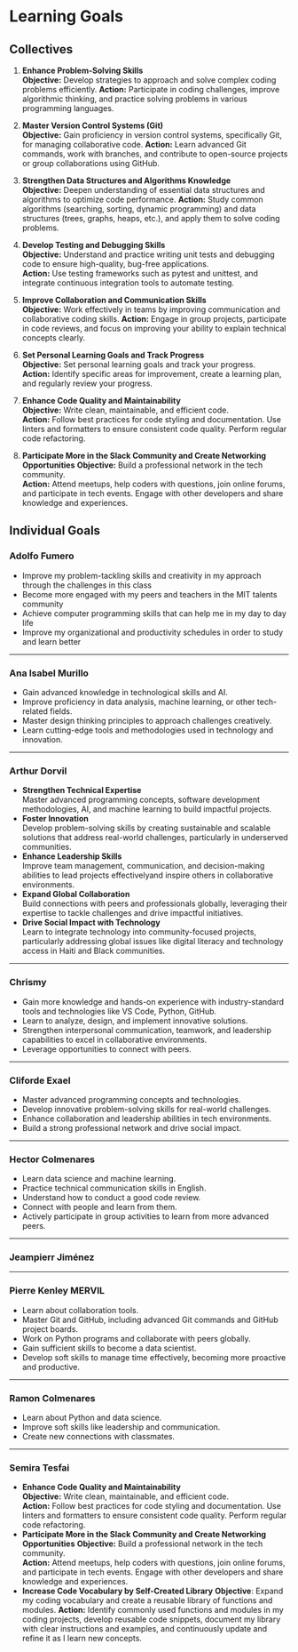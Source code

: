 # Learning Goals

## Collectives

1. **Enhance Problem-Solving Skills**  
   **Objective:** Develop strategies to approach and solve
   complex coding problems efficiently.
   **Action:** Participate in coding challenges, improve algorithmic thinking,
   and practice solving problems in various programming languages.

2. **Master Version Control Systems (Git)**  
   **Objective:** Gain proficiency in version control systems,
   specifically Git, for managing collaborative code.
   **Action:** Learn advanced Git commands, work with branches, and contribute
   to open-source projects or group collaborations using GitHub.

3. **Strengthen Data Structures and Algorithms Knowledge**  
   **Objective:** Deepen understanding of essential data structures and
   algorithms to optimize code performance.
   **Action:** Study common algorithms (searching, sorting, dynamic programming)
    and data
   structures (trees, graphs, heaps, etc.), and apply them to solve coding problems.

4. **Develop Testing and Debugging Skills**  
   **Objective:** Understand and practice writing unit tests and debugging
   code to ensure high-quality, bug-free applications.  
   **Action:** Use testing frameworks such as pytest and unittest,
   and integrate continuous integration tools to automate testing.

5. **Improve Collaboration and Communication Skills**  
   **Objective:** Work effectively in teams by improving communication
   and collaborative coding skills.
   **Action:** Engage in group projects, participate in code reviews, and focus on
   improving your ability to explain technical concepts clearly.

6. **Set Personal Learning Goals and Track Progress**  
   **Objective:** Set personal learning goals and track your progress.  
   **Action:** Identify specific areas for improvement, create a
   learning plan, and regularly review your progress.

7. **Enhance Code Quality and Maintainability**  
   **Objective:** Write clean, maintainable, and efficient code.  
   **Action:** Follow best practices for code styling and documentation. Use linters
   and formatters to ensure consistent code quality. Perform regular code refactoring.

8. **Participate More in the Slack Community and Create Networking Opportunities**
   **Objective:** Build a professional network in the tech community.  
   **Action:** Attend meetups, help coders with questions,
   join online forums, and participate in tech events.
   Engage with other developers and share knowledge and experiences.

## Individual Goals

### Adolfo Fumero

- Improve my problem-tackling skills and creativity in my approach through
the challenges in this class
- Become more engaged with my peers and teachers in the MIT talents community
- Achieve computer programming skills that can help me in my day to day life
- Improve my organizational and productivity schedules in order to study
 and learn better

---

### Ana Isabel Murillo

- Gain advanced knowledge in technological skills and AI.  
- Improve proficiency in data analysis, machine learning, or other tech-related fields.
- Master design thinking principles to approach challenges creatively.  
- Learn cutting-edge tools and methodologies used in technology and innovation.

---

### Arthur Dorvil

- **Strengthen Technical Expertise**  
   Master advanced programming concepts, software development methodologies, AI,
   and machine learning to build impactful projects.
- **Foster Innovation**  
   Develop problem-solving skills by creating sustainable and scalable solutions
   that address real-world challenges, particularly in
   underserved communities.  
- **Enhance Leadership Skills**  
   Improve team management, communication, and decision-making abilities to lead
   projects effectivelyand inspire others in collaborative environments.  
- **Expand Global Collaboration**  
   Build connections with peers and professionals globally, leveraging their
   expertise to tackle challenges and drive impactful initiatives.  
- **Drive Social Impact with Technology**  
   Learn to integrate technology into community-focused projects, particularly
   addressing global issues like digital literacy and technology
   access in Haiti and Black communities.

---

### Chrismy

- Gain more knowledge and hands-on experience with industry-standard tools and
technologies like VS Code, Python, GitHub.  
- Learn to analyze, design, and implement innovative solutions.  
- Strengthen interpersonal communication, teamwork, and leadership capabilities
to excel in collaborative environments.
- Leverage opportunities to connect with peers.

---

### Cliforde Exael

- Master advanced programming concepts and technologies.  
- Develop innovative problem-solving skills for real-world challenges.  
- Enhance collaboration and leadership abilities in tech environments.  
- Build a strong professional network and drive social impact.

---

### Hector Colmenares

- Learn data science and machine learning.  
- Practice technical communication skills in English.  
- Understand how to conduct a good code review.  
- Connect with people and learn from them.  
- Actively participate in group activities to learn from more advanced peers.

---

### Jeampierr Jiménez

---

### Pierre Kenley MERVIL

- Learn about collaboration tools.  
- Master Git and GitHub, including advanced Git commands and GitHub project boards.
- Work on Python programs and collaborate with peers globally.  
- Gain sufficient skills to become a data scientist.  
- Develop soft skills to manage time effectively, becoming more proactive and productive.

---

### Ramon Colmenares

- Learn about Python and data science.  
- Improve soft skills like leadership and communication.  
- Create new connections with classmates.

---

### Semira Tesfai

- **Enhance Code Quality and Maintainability**  
  **Objective:** Write clean, maintainable, and efficient code.  
  **Action:** Follow best practices for code styling and documentation. Use linters
  and formatters to ensure consistent code quality. Perform regular code refactoring.
- **Participate More in the Slack Community and Create Networking Opportunities**
  **Objective:** Build a professional network in the tech community.  
  **Action:** Attend meetups, help coders with questions,
  join online forums, and participate in tech events.
  Engage with other developers and share knowledge and experiences.  
- **Increase Code Vocabulary by Self-Created Library**
**Objective**: Expand my coding vocabulary and create a reusable library of
functions and modules.
**Action:** Identify commonly used functions and modules in my coding projects,
develop reusable code snippets, document my library with clear instructions and examples,
and continuously update and refine it as I learn new concepts.
